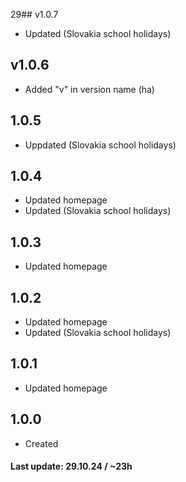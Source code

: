 29## v1.0.7
- Updated (Slovakia school holidays)

## v1.0.6
- Added "v" in version name (ha)

## 1.0.5
- Uppdated (Slovakia school holidays)

## 1.0.4
- Updated homepage
- Updated (Slovakia school holidays)

## 1.0.3
- Updated homepage

## 1.0.2
- Updated homepage
- Updated (Slovakia school holidays)

## 1.0.1
- Updated homepage

## 1.0.0
- Created



#### Last update: 29.10.24 / ~23h
